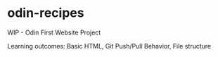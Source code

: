 # odin-recipes

WIP - Odin First Website Project

Learning outcomes: Basic HTML, Git Push/Pull Behavior, File structure

